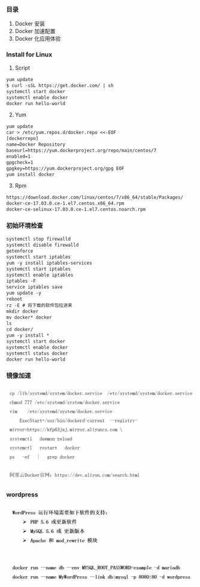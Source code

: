 ### 目录
1. Docker 安装
2. Docker 加速配置
3. Docker 化应用体验

### Install for Linux
1. Script
```
yum update
$ curl -sSL https://get.docker.com/ | sh
systemctl start docker
systemctl enable docker
docker run hello-world
```
2. Yum
```
yum update
car > /etc/yum.repos.d/docker.repo <<-EOF
[dockerrepo]
name=Docker Repository
baseurl=https://yum.dockerproject.org/repo/main/centos/7
enabled=1
gpgcheck=1
gpgkey=https://yum.dockerproject.org/gpg EOF
yum install docker
```
3. Rpm
```
https://download.docker.com/linux/centos/7/x86_64/stable/Packages/
docker-ce-17.03.0.ce-1.el7.centos.x86_64.rpm
docker-ce-selinux-17.03.0.ce-1.el7.centos.noarch.rpm 
```

### 初始环境检查
```
systemctl stop firewalld
systemctl disable firewalld
getenforce
systemctl start iptables
yum -y install iptables-services
systemctl start iptables
systemctl enable iptables
iptables -F
service iptables save
yum update -y
reboot
rz -E # 将下载的软件包拉进来
mkdir docker
mv docker* docker
ls
cd docker/
yum -y install *
systemctl start docker
systemctl enable docker
systemctl status docker
docker run hello-world
```

### 镜像加速
![镜像加速.png](./images/镜像加速.png)

### wordpress
![wordpress.png](./images/wordpress.png)